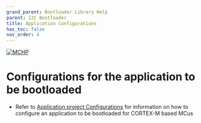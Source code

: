 ```yaml
---
grand_parent: Bootloader Library Help
parent: I2C Bootloader
title: Application Configurations
has_toc: false
nav_order: 4
---
```


[![MCHP](https://www.microchip.com/ResourcePackages/Microchip/assets/dist/images/logo.png)](https://www.microchip.com)

# Configurations for the application to be bootloaded

- Refer to [Application project Configurations](../../../../arm/docs/arm_application_project_config.md) for information on how to configure an application to be bootloaded for CORTEX-M based MCus
